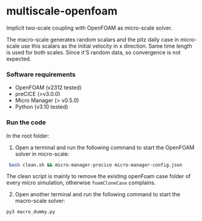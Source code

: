 # multiscale-openfoam
Implicit two-scale coupling with OpenFOAM as micro-scale solver.

The macro-scale generates random scalars and the pitz daily case in micro-scale use this scalars as the initial velocity in x direction. Same time length is used for both scales. Since it'S random data, so convergence is not expected.

### Software requirements
- OpenFOAM (v2312 tested)
- preCICE (>v3.0.0)
- Micro Manager (> v0.5.0)
- Python (v3.10 tested)

### Run the code
In the root folder:
1. Open a terminal and run the following command to start the OpenFOAM solver in micro-scale:
```bash
 bash clean.sh && micro-manager-precice micro-manager-config.json
```
The clean script is mainly to remove the existing openFoam case folder of every micro simulation, otherwise `foamCloneCase` complains.

2. Open another terminal and run the following command to start the macro-scale solver:
```bash
py3 macro_dummy.py
```
